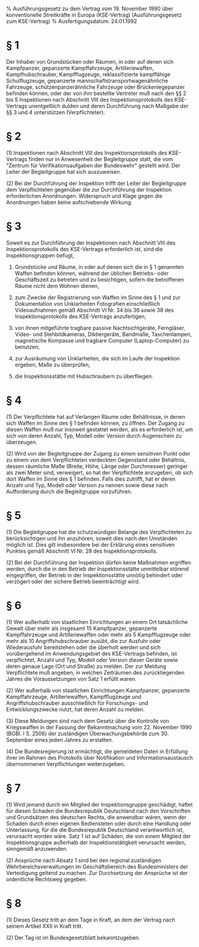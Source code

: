 % Ausführungsgesetz zu dem Vertrag vom 19. November 1990 über konventionelle Streitkräfte in Europa (KSE-Vertrag)  (Ausführungsgesetz zum KSE-Vertrag)
% Ausfertigungsdatum: 24.01.1992
 
# § 1

Der Inhaber von Grundstücken oder Räumen, in oder auf denen sich Kampfpanzer, gepanzerte Kampffahrzeuge, Artilleriewaffen, Kampfhubschrauber, Kampfflugzeuge, reklassifizierte kampffähige Schulflugzeuge, gepanzerte mannschaftstransportwagenähnliche Fahrzeuge, schützenpanzerähnliche Fahrzeuge oder Brückenlegepanzer befinden können, oder der von ihm bestellte Vertreter muß nach den §§ 2 bis 5 Inspektionen nach Abschnitt VIII des Inspektionsprotokolls des KSE-Vertrags unentgeltlich dulden und deren Durchführung nach Maßgabe der §§ 3 und 4 unterstützen (Verpflichteter).

# § 2

(1) Inspektionen nach Abschnitt VIII des Inspektionsprotokolls des KSE-Vertrags finden nur in Anwesenheit der Begleitgruppe statt, die vom "Zentrum für Verifikationsaufgaben der Bundeswehr" gestellt wird. Der Leiter der Begleitgruppe hat sich auszuweisen.

(2) Bei der Durchführung der Inspektion trifft der Leiter der Begleitgruppe dem Verpflichteten gegenüber die zur Durchführung der Inspektion erforderlichen Anordnungen. Widerspruch und Klage gegen die Anordnungen haben keine aufschiebende Wirkung.

# § 3

Soweit es zur Durchführung der Inspektionen nach Abschnitt VIII des Inspektionsprotokolls des KSE-Vertrags erforderlich ist, sind die Inspektionsgruppen befugt,

1. Grundstücke und Räume, in oder auf denen sich die in § 1 genannten Waffen befinden können, während der üblichen Betriebs- oder Geschäftszeit zu betreten und zu besichtigen, sofern die betroffenen Räume nicht dem Wohnen dienen,

2. zum Zwecke der Registrierung von Waffen im Sinne des § 1 und zur Dokumentation von Unklarheiten Fotografien einschließlich Videoaufnahmen gemäß Abschnitt VI Nr. 34 bis 36 sowie 38 des Inspektionsprotokolls des KSE-Vertrags anzufertigen,

3. von ihnen mitgeführte tragbare passive Nachtsichtgeräte, Ferngläser, Video- und Stehbildkameras, Diktiergeräte, Bandmaße, Taschenlampen, magnetische Kompasse und tragbare Computer (Laptop-Computer) zu benutzen,

4. zur Ausräumung von Unklarheiten, die sich im Laufe der Inspektion ergeben, Maße zu überprüfen,

5. die Inspektionsstätte mit Hubschraubern zu überfliegen.

# § 4

(1) Der Verpflichtete hat auf Verlangen Räume oder Behältnisse, in denen sich Waffen im Sinne des § 1 befinden können, zu öffnen. Der Zugang zu diesen Waffen muß nur insoweit gestattet werden, als es erforderlich ist, um sich von deren Anzahl, Typ, Modell oder Version durch Augenschein zu überzeugen.

(2) Wird von der Begleitgruppe der Zugang zu einem sensitiven Punkt oder zu einem von dem Verpflichteten verdeckten Gegenstand oder Behältnis, dessen räumliche Maße (Breite, Höhe, Länge oder Durchmesser) geringer als zwei Meter sind, verweigert, so hat der Verpflichtete anzugeben, ob sich dort Waffen im Sinne des § 1 befinden. Falls dies zutrifft, hat er deren Anzahl und Typ, Modell oder Version zu nennen sowie diese nach Aufforderung durch die Begleitgruppe vorzuführen.

# § 5

(1) Die Begleitgruppe hat die schutzwürdigen Belange des Verpflichteten zu berücksichtigen und ihn anzuhören, soweit dies nach den Umständen möglich ist. Dies gilt insbesondere bei der Erklärung eines sensitiven Punktes gemäß Abschnitt VI Nr. 28 des Inspektionsprotokolls.

(2) Bei der Durchführung der Inspektion dürfen keine Maßnahmen ergriffen werden, durch die in den Betrieb der Inspektionsstätte unmittelbar störend eingegriffen, der Betrieb in der Inspektionsstätte unnötig behindert oder verzögert oder der sichere Betrieb beeinträchtigt wird.

# § 6

(1) Wer außerhalb von staatlichen Einrichtungen an einem Ort tatsächliche Gewalt über mehr als insgesamt 15 Kampfpanzer, gepanzerte Kampffahrzeuge und Artilleriewaffen oder mehr als 5 Kampfflugzeuge oder mehr als 10 Angriffshubschrauber ausübt, die zur Ausfuhr oder Wiederausfuhr bereitstehen oder die überholt werden und sich vorübergehend im Anwendungsgebiet des KSE-Vertrags befinden, ist verpflichtet, Anzahl und Typ, Modell oder Version dieser Geräte sowie deren genaue Lage (Ort und Straße) zu melden. Der zur Meldung Verpflichtete muß angeben, in welchen Zeiträumen des zurückliegenden Jahres die Voraussetzungen von Satz 1 erfüllt waren.

(2) Wer außerhalb von staatlichen Einrichtungen Kampfpanzer, gepanzerte Kampffahrzeuge, Artilleriewaffen, Kampfflugzeuge und Angriffshubschrauber ausschließlich für Forschungs- und Entwicklungszwecke nutzt, hat deren Anzahl zu melden.

(3) Diese Meldungen sind nach dem Gesetz über die Kontrolle von Kriegswaffen in der Fassung der Bekanntmachung vom 22. November 1990 (BGBl. I S. 2506) der zuständigen Überwachungsbehörde zum 30. September eines jeden Jahres zu erstatten.

(4) Die Bundesregierung ist ermächtigt, die gemeldeten Daten in Erfüllung ihrer im Rahmen des Protokolls über Notifikation und Informationsaustausch übernommenen Verpflichtungen weiterzugeben.

# § 7

(1) Wird jemand durch ein Mitglied der Inspektionsgruppe geschädigt, haftet für diesen Schaden die Bundesrepublik Deutschland nach den Vorschriften und Grundsätzen des deutschen Rechts, die anwendbar wären, wenn der Schaden durch einen eigenen Bediensteten oder durch eine Handlung oder Unterlassung, für die die Bundesrepublik Deutschland verantwortlich ist, verursacht worden wäre. Satz 1 ist auf Schäden, die von einem Mitglied der Inspektionsgruppe außerhalb der Inspektionstätigkeit verursacht werden, sinngemäß anzuwenden.

(2) Ansprüche nach Absatz 1 sind bei den regional zuständigen Wehrbereichsverwaltungen im Geschäftsbereich des Bundesministers der Verteidigung geltend zu machen. Zur Durchsetzung der Ansprüche ist der ordentliche Rechtsweg gegeben.

# § 8

(1) Dieses Gesetz tritt an dem Tage in Kraft, an dem der Vertrag nach seinem Artikel XXII in Kraft tritt.

(2) Der Tag ist im Bundesgesetzblatt bekanntzugeben.
